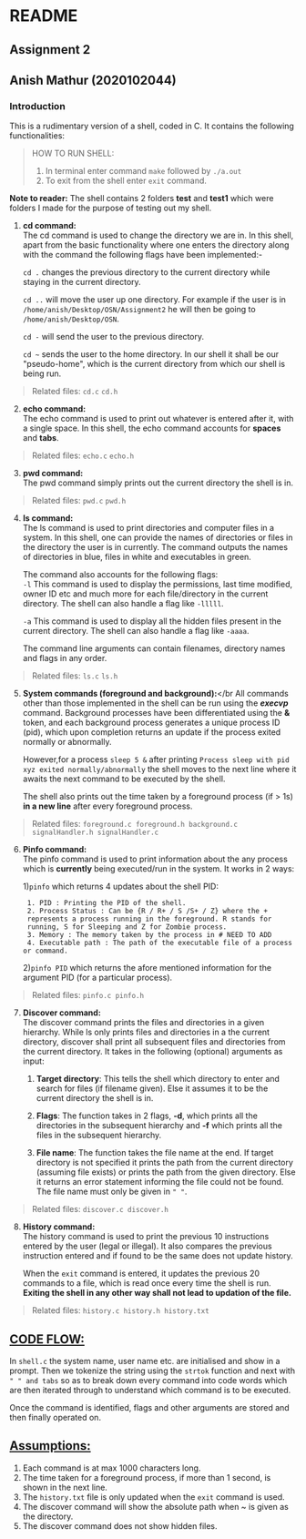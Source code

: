 # README
## Assignment 2
## Anish Mathur (2020102044)

### Introduction ###
This is a rudimentary version of a shell, coded in C. It contains the following functionalities:</br>

> HOW TO RUN SHELL: </br>
>1. In terminal enter command ```make``` followed by ```./a.out```</br>
>2. To exit from the shell enter ```exit``` command. </br>

<b>Note to reader:</b> The shell contains 2 folders <b>test</b> and <b>test1</b> which were folders I made for the purpose of testing out my shell.

1. <b>cd command:</b> </br>
The cd command is used to change the directory we are in. In this shell, apart from the basic functionality where one enters the directory along with the command the following flags have been implemented:-

    ```cd .``` changes the previous directory to the current directory while staying in the current directory.

    ```cd ..``` will move the user up one directory. For example if the user is in ```/home/anish/Desktop/OSN/Assignment2``` he will then be going to ```/home/anish/Desktop/OSN```.

    ```cd -```  will send the user to the previous directory.

    ```cd ~``` sends the user to the home directory. In our shell it shall be our "pseudo-home", which is the current directory from which our shell is being run.

>Related files: ```cd.c``` ```cd.h```

2. <b>echo command:</b> </br>
The echo command is used to print out whatever is entered after it, with a single space. In this shell, the echo command accounts for <b>spaces</b> and <b>tabs</b>.
>Related files: ```echo.c``` ```echo.h```

3. <b>pwd command:</b> </br>
The pwd command simply prints out the current directory the shell is in.
>Related files: ```pwd.c``` ```pwd.h```

4. <b>ls command:</b> </br>
The ls command is used to print directories and computer files in a system. In this shell, one can provide the names of directories or files in the directory the user is in currently. The command outputs the names of directories in blue, files in white and executables in green. </br>

    The command also accounts for the following flags: </br>
    ```-l``` This command is used to display the permissions, last time modified, owner ID etc and much more for each file/directory in the current directory. The shell can also handle a flag like ```-lllll```.</br>

    ```-a``` This command is used to display all the hidden files present in the current directory. The shell can also handle a flag like ```-aaaa```. </br>

    The command line arguments can contain filenames, directory names and flags in any order.
>Related files: ```ls.c``` ```ls.h```

5. <b>System commands (foreground and background):</b></br
All commands other than those implemented in the shell can be run using the <i><b>execvp</b></i> command. Background processes have been differentiated using the <b>&</b> token, and each background process generates a unique process ID (pid), which upon completion returns an update if the process exited normally or abnormally.

    However,for a process ```sleep 5 &``` after printing ```Process sleep with pid xyz exited normally/abnormally``` the shell moves to the next line where it awaits the next command to be executed by the shell.

    The shell also prints out the time taken by a foreground process (if > 1s) <b>in a new line</b> after every foreground process.

>Related files: ```foreground.c foreground.h background.c signalHandler.h signalHandler.c```

6. <b>Pinfo command:</b></br>
The pinfo command is used to print information about the any process which is <b>currently</b> being executed/run in the system. It works in 2 ways: </br>
        
    1)```pinfo``` which returns 4 updates about the shell PID: </br>
        
        1. PID : Printing the PID of the shell.
        2. Process Status : Can be {R / R+ / S /S+ / Z} where the +  
        represents a process running in the foreground. R stands for 
        running, S for Sleeping and Z for Zombie process.
        3. Memory : The memory taken by the process in # NEED TO ADD
        4. Executable path : The path of the executable file of a process or command.

    2)```pinfo PID``` which returns the afore mentioned information for the argument PID (for a particular process).
>Related files: ```pinfo.c pinfo.h```

7. <b>Discover command:</b></br>
The discover command prints the files and directories in a given hierarchy. While ls only prints files and directories in a the current directory, discover shall print all subsequent files and directories from the current directory. It takes in the following (optional) arguments as input: </br>
    
    1. <b>Target directory</b>: This tells the shell which directory to enter and search for files (if filename given). Else it assumes it to be the current directory the shell is in.

    2. <b>Flags</b>: The function takes in 2 flags, <b>-d</b>, which prints all the directories in the subsequent hierarchy and <b>-f</b> which prints all the files in the subsequent hierarchy.

    3. <b>File name</b>: The function takes the file name at the end. If target directory is not specified it prints the path from the current directory (assuming file exists) or prints the path from the given directory. Else it returns an error statement informing the file could not be found. The file name must only be given in ```" "```.
>Related files: ```discover.c discover.h```

8. <b>History command:</b></br>
The history command is used to print the previous 10 instructions entered by the user (legal or illegal). It also compares the previous instruction entered and if found to be the same does not update history.

    When the ```exit``` command is entered, it updates the previous 20 commands to a file, which is read once every time the shell is run. <b>Exiting the shell in any other way shall not lead to updation of the file.</b>
>Related files: ```history.c history.h history.txt```

## <u>CODE FLOW:</u>
In ```shell.c``` the system name, user name etc. are initialised and show in a prompt. Then we tokenize the string using the ```strtok``` function and next with ```" " and tabs``` so as to break down every command into code words which are then iterated through to understand which command is to be executed.

Once the command is identified, flags and other arguments are stored and then finally operated on.

## <u>Assumptions:</u>
1. Each command is at max 1000 characters long.
2. The time taken for a foreground process, if more than 1 second, is shown in the next line.
3. The ```history.txt``` file is only updated when the ```exit``` command is used.
4. The discover command will show the absolute path when ~ is given as the directory.
5. The discover command does not show hidden files.  
